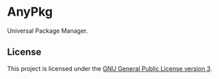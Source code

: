 # AnyPkg

Universal Package Manager.

## License

This project is licensed under the [GNU General Public License version 3](LICENSE).
